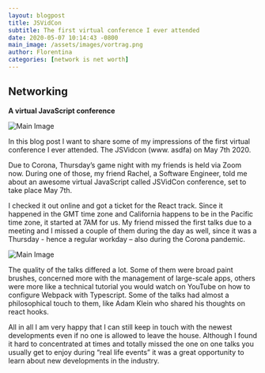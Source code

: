 ```yaml
---
layout: blogpost
title: JSVidCon
subtitle: The first virtual conference I ever attended
date: 2020-05-07 10:14:43 -0800
main_image: /assets/images/vortrag.png
author: Florentina
categories: [network is net worth]
---
```




## Networking

**A virtual JavaScript conference**

   <span class="image"><img src="{{site.baseurl}}/assets/images/IMG_0010.PNG" class="image fit"
                                alt="Main Image" /></span> 

In this blog post I want to share some of my impressions of the first virtual conference I ever attended. The JSVidcon (www. asdfa) on May 7th 2020. 

Due to Corona, Thursday’s game night with my friends is held via Zoom now. During one of those, my friend Rachel, a Software Engineer, told me about an awesome virtual JavaScript called JSVidCon conference, set to take place May 7th. 

I checked it out online and got a ticket for the React track. Since it happened in the GMT time zone and California happens to be in the Pacific time zone, it started at 7AM for us. My friend missed the first talks due to a meeting and I missed a couple of them during the day as well, since it was a Thursday - hence a regular workday – also during the Corona pandemic. 

<span class="image"><img src="{{site.baseurl}}/assets/images/IMG_0019.PNG" class="image fit"
                                alt="Main Image" /></span> 

The quality of the talks differed a lot. Some of them were broad paint brushes, concerned more with the management of large-scale apps, others were more like a technical tutorial you would watch on YouTube on how to configure Webpack with Typescript. Some of the talks had almost a philosophical touch to them, like Adam Klein who shared his thoughts on react hooks. 

All in all I am very happy that I can still keep in touch with the newest developments even if no one is allowed to leave the house. Although I found it hard to concentrated at times and totally missed the one on one talks you usually get to enjoy during “real life events” it was a great opportunity to learn about new developments in the industry. 

